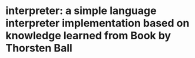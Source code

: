 # interpreter: a simple language interpreter implementation based on knowledge learned from Book by Thorsten Ball
